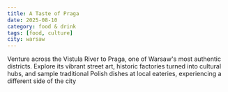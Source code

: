 ```yaml
---
title: A Taste of Praga 
date: 2025-08-10 
category: food & drink 
tags: [food, culture] 
city: warsaw
---
```

Venture across the Vistula River to Praga, one of Warsaw's most authentic districts. Explore its vibrant street art, historic factories turned into cultural hubs, and sample traditional Polish dishes at local eateries, experiencing a different side of the city
